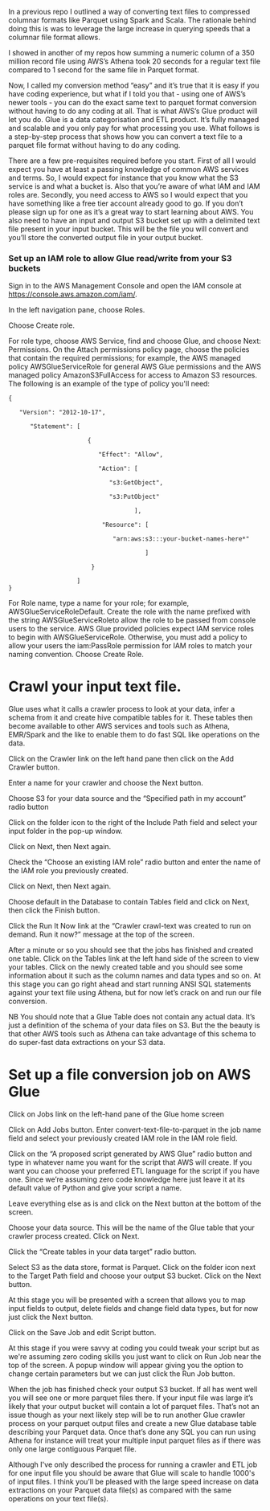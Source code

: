 In a previous repo I outlined a way of converting text files to compressed columnar formats like Parquet using Spark and 
Scala. The rationale behind doing this is was to leverage the large increase in querying speeds that a columnar file format 
allows.

I showed in another of my repos how summing a numeric column of a 350 million record file using AWS’s Athena took 20 seconds 
for a regular text file compared to 1 second for the same file in Parquet format.

Now, I called my conversion method “easy” and it’s true that it is easy if you have coding experience, but what if I told you 
that - using one of AWS’s newer tools - you can do the exact same text to parquet format conversion without having to do any 
coding at all. That is what AWS’s Glue product will let you do. Glue is a data categorisation and ETL product. It’s fully managed 
and scalable and you only pay for what processing you use. What follows is a step-by-step process that shows how you can convert 
a text file to a parquet file format without having to do any coding.

There are a few pre-requisites required before you start. First of all I would expect you have at least a passing knowledge of 
common AWS services and terms. So, I would expect for instance that you know what the S3 service is and what a bucket is. Also
that you’re aware of what IAM and IAM roles are. Secondly, you need access to AWS so I would expect that you have something like 
a free tier account already good to go. If you don’t please sign up for one as it’s a great way to start learning about AWS. You 
also need to have an input and output S3 bucket set up with a delimited text file present in your input bucket. This will be the 
file you will convert and you’ll store the converted output file in your output bucket.



### Set up an IAM role to allow Glue read/write from your S3 buckets

Sign in to the AWS Management Console and open the IAM console at https://console.aws.amazon.com/iam/.

In the left navigation pane, choose Roles.

Choose Create role.

For role type, choose AWS Service, find and choose Glue, and choose Next: Permissions. On the Attach permissions policy page, 
choose the policies that contain the required permissions; for example, the AWS managed policy AWSGlueServiceRole for 
general AWS Glue permissions and the AWS managed policy AmazonS3FullAccess for access to Amazon S3 resources. The 
following is an example of the type of policy you'll need:
```
{

   "Version": "2012-10-17",

      "Statement": [

                      {

                         "Effect": "Allow",

                         "Action": [

                            "s3:GetObject",

                            "s3:PutObject"

                                   ],

                          "Resource": [                                                                                                

                             "arn:aws:s3:::your-bucket-names-here*"

                                      ]

                       }

                   ]
}
```

For Role name, type a name for your role; for example, AWSGlueServiceRoleDefault. Create the role with the name prefixed 
with the string AWSGlueServiceRoleto allow the role to be passed from console users to the service. AWS Glue provided 
policies expect IAM service roles to begin with AWSGlueServiceRole. Otherwise, you must add a policy to allow your users 
the iam:PassRole permission for IAM roles to match your naming convention. Choose Create Role.


# Crawl your input text file.

Glue uses what it calls a crawler process to look at your data, infer a schema from it and create hive compatible tables 
for it. These tables then become available to other AWS services and tools such as Athena, EMR/Spark and the like to enable
them to do fast SQL like operations on the data.

Click on the Crawler link on the left hand pane then click on the Add Crawler button.

Enter a name for your crawler and choose the Next button.

Choose S3 for your data source and the “Specified path in my account” radio button

Click on the folder icon to the right of the Include Path field and select your input folder in the pop-up window.

Click on Next, then Next again.

Check the “Choose an existing IAM role” radio button and enter the name of the IAM role you previously created.

Click on Next, then Next again.

Choose default in the Database to contain Tables field and click on Next, then click the Finish button.

Click the Run It Now link at the “Crawler crawl-text was created to run on demand. Run it now?” message at the top of the screen.


After a minute or so you should see that the jobs has finished and created one table. Click on the Tables link at the left 
hand side of the screen to view your tables. Click on the newly created table and you should see some information about it 
such as the column names and data types and so on. At this stage you can go right ahead and start running ANSI SQL statements 
against your text file using Athena, but for now let’s crack on and run our file conversion.

NB You should note that a Glue Table does not contain any actual data. It’s just a definition of the schema of your data 
files on S3. But the the beauty is that other AWS tools such as Athena can take advantage of this schema to do super-fast
data extractions on your S3 data.

# Set up a file conversion job on AWS Glue

Click on Jobs link on the left-hand pane of the Glue home screen

Click on Add Jobs button. Enter convert-text-file-to-parquet in the job name field and select your previously created 
IAM role in the IAM role field. 

Click on the “A proposed script generated by AWS Glue” radio button and type in whatever name you want for the script that 
AWS will create. If you want you can choose your preferred ETL language for the script if you have one. Since we’re assuming 
zero code knowledge here just leave it at its default value of Python and give your script a name.

Leave everything else as is and click on the Next button at the bottom of the screen.

Choose your data source. This will be the name of the Glue table that your crawler process created. Click on Next.

Click the “Create tables in your data target” radio button.

Select S3 as the data store, format is Parquet. Click on the folder icon next to the Target Path field and choose 
your output S3 bucket. Click on the Next button.

At this stage you will be presented with a screen that allows you to map input fields to output, delete fields and 
change field data types, but for now just click the Next button.

Click on the Save Job and edit Script button.

At this stage if you were savvy at coding you could tweak your script but as we're assuming zero coding skills you just 
want to click on Run Job near the top of the screen. A popup window will appear giving you the option to change certain 
parameters but we can just click the Run Job button.

When the job has finished check your output S3 bucket. If all has went well you will see one or more parquet files there. 
If your input file was large it’s likely that your output bucket will contain a lot of parquet files. That’s not an issue 
though as your next likely step will be to run another Glue crawler process on your parquet output files and create a new 
Glue database table describing your Parquet data. Once that’s done any SQL you can run using Athena for instance will treat
your multiple input parquet files as if there was only one large contiguous Parquet file.

Although I've only described the process for running a crawler and ETL job for one input file you should be aware that Glue will 
scale to handle 1000's of input files. I think you’ll be pleased with the large speed increase on data extractions on your 
Parquet data file(s) as compared with the same operations on your text file(s).
